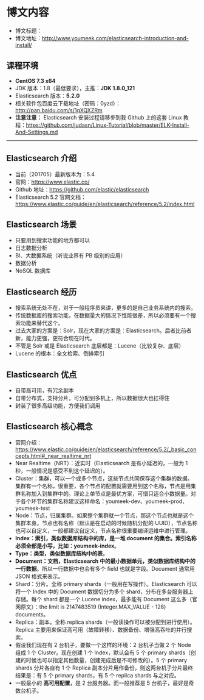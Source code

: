 # 博文内容

- 博文标题：
- 博文地址：<http://www.youmeek.com/elasticsearch-introduction-and-install/>


## 课程环境

- **CentOS 7.3 x64**
- JDK 版本：1.8（最低要求），主推：**JDK 1.8.0_121**
- Elasticsearch 版本：**5.2.0**
- 相关软件包百度云下载地址（密码：0yzd）：<http://pan.baidu.com/s/1qXQXZRm>
- **注意注意：** Elasticsearch 安装过程请移步到我 Github 上的这套 Linux 教程：<https://github.com/judasn/Linux-Tutorial/blob/master/ELK-Install-And-Settings.md>

------------------------

## Elasticsearch 介绍

- 当前（201705）最新版本为：5.4
- 官网：<https://www.elastic.co/>
- Github 地址：<https://github.com/elastic/elasticsearch>
- Elasticsearch 5.2 官网文档：<https://www.elastic.co/guide/en/elasticsearch/reference/5.2/index.html>


## Elasticsearch 场景

- 只要用到搜索功能的地方都可以
- 日志数据分析
- BI、大数据系统（听说业界有 PB 级别的应用）
- 数据分析
- NoSQL 数据库


## Elasticsearch 经历

- 搜索系统无处不在，对于一般程序员来讲，更多的是自己业务系统内的搜索。
- 传统数据库的搜索功能，在数据量大的情况下性能很差，所以必须要有一个搜索功能来替代这个。
- 过去大家的方案是：Solr，现在大家的方案是：Elasticsearch。后者比前者新，能力更强，更符合现在时代。
- 不管是 Solr 或是 Elasticsearch 底层都是：Lucene（比较复杂、底层）
- Lucene 的根本：全文检索、倒排索引


## Elasticsearch 优点

- 自带高可用，有冗余副本
- 自带分布式，支持分片，可分配到多机上，所以数据很大也扛得住
- 封装了很多高级功能，方便我们调用


## Elasticsearch 核心概念

- 官网介绍：<https://www.elastic.co/guide/en/elasticsearch/reference/5.2/_basic_concepts.html#_near_realtime_nrt>
- Near Realtime（NRT）：近实时（Elasticsearch 是有小延迟的，一般为 1 秒，一般情况是感受不到这个延迟的）。
- Cluster：集群，可以一个或多个节点，这些节点共同保存这个集群的数据。集群有一个名称，很重要，各个节点的配置就需要用到这个名称，节点是用集群名称加入到集群中的。理论上单节点是最优方案，可惜只适合小数据量。对于各个环节的集群名称建议这样命名：youmeek-dev、youmeek-prod、youmeek-test
- Node：节点，归属集群。如果整个集群就一个节点，那这个节点也就是这个集群本身。节点也有名称（默认是在启动的时候随机分配的 UUID），节点名称也可以自定义，一般都建议自定义，节点名称很重要编译运维中进行管理。
- **Index：索引，类似数据库结构中的库，是一堆 document 的集合。索引名称必须全部是小写，比如：youmeek-index**。
- **Type：类型，类似数据库结构中的表**。
- **Document：文档，Elasticsearch 中的最小数据单元，类似数据库结构中的一行数据**。所以一行数据中也会有多个 field 也就是字段。Document 通常用 JSON 格式来表示。
- Shard：分片。全称 primary shards（一般用在写操作）。Elasticsearch 可以将一个 Index 中的 Document 数据切分为多个 shard，分布在多台服务器上存储。每个 shard 都是一个 Lucene index，最多能有 Document 这么多（官网原文）：the limit is 2147483519 (Integer.MAX_VALUE - 128) documents。
- Replica：副本。全称 replica shards（一般读操作可以被分配到进行使用）。Replica 主要用来保证高可用（故障转移）、数据备份、增强高吞吐的并行搜索。
- 假设我们现在有 2 台机子，要做一个这样的环境：2 台机子当做 2 个 Node 组成 1 个 Cluster。现在创建 1 个 Index，默认会有 5 个 primary shards（创建的时候也可以指定其他数量，创建完成后是不可修改的）。5 个 primary shards 分片各自有 1 个 Replica 副本分片用作备份，则这两台机子分片最终结果是：有 5 个 primary shards，有 5 个 replica shards 与之对应。
- 一般最小的 **高可用配置**，是 2 台服务器。而一般推荐是 5 台机子，最好是奇数台机子。





